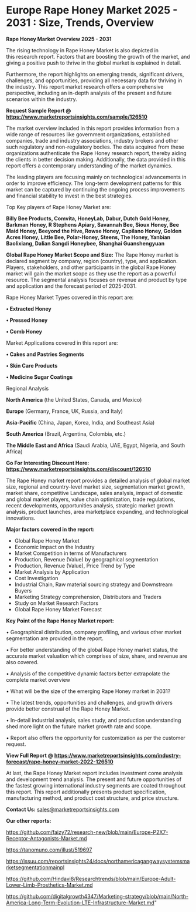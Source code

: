 # Europe Rape Honey Market 2025 - 2031 : Size, Trends, Overview

<Strong> Rape Honey Market Overview 2025 - 2031</strong>

The rising technology in Rape Honey Market is also depicted in this research report. Factors that are boosting the growth of the market, and giving a positive push to thrive in the global market is explained in detail.

Furthermore, the report highlights on emerging trends, significant drivers, challenges, and opportunities, providing all necessary data for thriving in the industry. This report market research offers a comprehensive perspective, including an in-depth analysis of the present and future scenarios within the industry.

<strong>Request Sample Report @ <a href=https://www.marketreportsinsights.com/sample/126510>https://www.marketreportsinsights.com/sample/126510</a></strong>

The market overview included in this report provides information from a wide range of resources like government organizations, established companies, trade and industry associations, industry brokers and other such regulatory and non-regulatory bodies. The data acquired from these organizations authenticate the Rape Honey research report, thereby aiding the clients in better decision making. Additionally, the data provided in this report offers a contemporary understanding of the market dynamics.

The leading players are focusing mainly on technological advancements in order to improve efficiency. The long-term development patterns for this market can be captured by continuing the ongoing process improvements and financial stability to invest in the best strategies.

Top Key players of Rape Honey Market are:

<strong>Billy Bee Products, Comvita, HoneyLab, Dabur, Dutch Gold Honey, Barkman Honey, R Stephens Apiary, Savannah Bee, Sioux Honey, Bee Maid Honey, Beeyond the Hive, Rowse Honey, Capilano Honey, Golden Acres Honey, Little Bee, Polar-Honey, Steens, The Honey, Yanbian Baolixiang, Dalian Sangdi Honeybee, Shanghai Guanshengyuan</strong>

<strong><b>Global Rape Honey Market Scope and Size:</b></strong>
The Rape Honey market is declared segment by company, region (country), type, and application. Players, stakeholders, and other participants in the global Rape Honey market will gain the market scope as they use the report as a powerful resource. The segmental analysis focuses on revenue and product by type and application and the forecast period of 2025-2031.

Rape Honey Market Types covered in this report are:

<strong>• Extracted Honey

• Pressed Honey

• Comb Honey</strong>

Market Applications covered in this report are:

<strong>• Cakes and Pastries Segments

• Skin Care Products

• Medicine Sugar Coatings</strong> 

Regional Analysis

<strong>North America</strong> (the United States, Canada, and Mexico)

<strong>Europe</strong> (Germany, France, UK, Russia, and Italy)

<strong>Asia-Pacific</strong> (China, Japan, Korea, India, and Southeast Asia)

<strong>South America</strong> (Brazil, Argentina, Colombia, etc.)

<strong>The Middle East and Africa</strong> (Saudi Arabia, UAE, Egypt, Nigeria, and South Africa)

<strong>Go For Interesting Discount Here: <a href=https://www.marketreportsinsights.com/discount/126510>https://www.marketreportsinsights.com/discount/126510</a></strong>

The Rape Honey market report provides a detailed analysis of global market size, regional and country-level market size, segmentation market growth, market share, competitive Landscape, sales analysis, impact of domestic and global market players, value chain optimization, trade regulations, recent developments, opportunities analysis, strategic market growth analysis, product launches, area marketplace expanding, and technological innovations.

<strong><b>Major factors covered in the report:</b></strong>
<ul>
  <li>Global Rape Honey Market </li>
  <li>Economic Impact on the Industry</li>
  <li>Market Competition in terms of Manufacturers</li>
  <li>Production, Revenue (Value) by geographical segmentation</li>
  <li>Production, Revenue (Value), Price Trend by Type</li>
  <li>Market Analysis by Application</li>
  <li>Cost Investigation</li>
  <li>Industrial Chain, Raw material sourcing strategy and Downstream Buyers</li>
  <li>Marketing Strategy comprehension, Distributors and Traders</li>
  <li>Study on Market Research Factors</li>
  <li>Global Rape Honey Market Forecast</li>
</ul>

<strong><b>Key Point of the Rape Honey Market report:</b></strong>

• Geographical distribution, company profiling, and various other market segmentation are provided in the report.

• For better understanding of the global Rape Honey market status, the accurate market valuation which comprises of size, share, and revenue are also covered.

• Analysis of the competitive dynamic factors better extrapolate the complete market overview

• What will be the size of the emerging Rape Honey market in 2031?

• The latest trends, opportunities and challenges, and growth drivers provide better construal of the Rape Honey Market.

• In-detail industrial analysis, sales study, and production understanding shed more light on the future market growth rate and scope.

• Report also offers the opportunity for customization as per the customer request.

<strong><b>View Full Report @ <a href=https://www.marketreportsinsights.com/industry-forecast/rape-honey-market-2022-126510>https://www.marketreportsinsights.com/industry-forecast/rape-honey-market-2022-126510</a></b></strong>


At last, the Rape Honey Market report includes investment come analysis and development trend analysis. The present and future opportunities of the fastest growing international industry segments are coated throughout this report. This report additionally presents product specification, manufacturing method, and product cost structure, and price structure.

<strong>Contact Us:</strong>
sales@marketreportsinsights.com

<strong>Our other reports:</strong>

<a href=https://github.com/faizy72/research-new/blob/main/Europe-P2X7-Receptor-Antagonists-Market.md>https://github.com/faizy72/research-new/blob/main/Europe-P2X7-Receptor-Antagonists-Market.md</a>

<a href=https://tanomuno.com/illust/519697>https://tanomuno.com/illust/519697</a>

<a href=https://issuu.com/reportsinsights24/docs/northamericagangwaysystemsmarketsegmentationmainpl>https://issuu.com/reportsinsights24/docs/northamericagangwaysystemsmarketsegmentationmainpl</a>

<a href=https://github.com/Hindavi8/Researchtrends/blob/main/Europe-Adult-Lower-Limb-Prosthetics-Market.md>https://github.com/Hindavi8/Researchtrends/blob/main/Europe-Adult-Lower-Limb-Prosthetics-Market.md</a>

<a href=https://github.com/digitalgrowth4347/Marketing-strategy/blob/main/North-America-Long-Term-Evolution-LTE-Infrastructure-Market.md>https://github.com/digitalgrowth4347/Marketing-strategy/blob/main/North-America-Long-Term-Evolution-LTE-Infrastructure-Market.md</a>"
